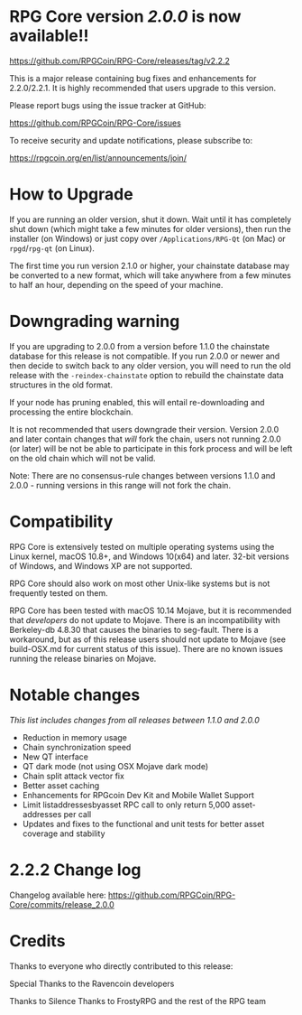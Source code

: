 RPG Core version *2.0.0* is now available!!
==============

  <https://github.com/RPGCoin/RPG-Core/releases/tag/v2.2.2>


This is a major release containing bug fixes and enhancements for 2.2.0/2.2.1.  It is highly recommended that users 
upgrade to this version.

Please report bugs using the issue tracker at GitHub:

  <https://github.com/RPGCoin/RPG-Core/issues>

To receive security and update notifications, please subscribe to:

  <https://rpgcoin.org/en/list/announcements/join/>

How to Upgrade
==============

If you are running an older version, shut it down. Wait until it has completely
shut down (which might take a few minutes for older versions), then run the 
installer (on Windows) or just copy over `/Applications/RPG-Qt` (on Mac)
or `rpgd`/`rpg-qt` (on Linux).

The first time you run version 2.1.0 or higher, your chainstate database may
be converted to a new format, which will take anywhere from a few minutes to
half an hour, depending on the speed of your machine.

Downgrading warning
==============

If you are upgrading to 2.0.0 from a version before 1.1.0 the chainstate database for this release is 
not compatible.  If you run 2.0.0 or newer and then decide to switch back to any
older version, you will need to run the old release with the `-reindex-chainstate`
option to rebuild the chainstate data structures in the old format.

If your node has pruning enabled, this will entail re-downloading and
processing the entire blockchain.

It is not recommended that users downgrade their version.  Version 2.0.0 and later contain
changes that *will* fork the chain, users not running 2.0.0 (or later) will be not
be able to participate in this fork process and will be left on the old chain which 
will not be valid.

Note: There are no consensus-rule changes between versions 1.1.0 and 2.0.0 - running versions in this range
will not fork the chain. 

Compatibility
==============

RPG Core is extensively tested on multiple operating systems using
the Linux kernel, macOS 10.8+, and Windows 10(x64) and later. 32-bit versions of Windows,
and Windows XP are not supported.

RPG Core should also work on most other Unix-like systems but is not
frequently tested on them.

RPG Core has been tested with macOS 10.14 Mojave, but it is recommended that *developers*
do not update to Mojave.  There is an incompatibility with Berkeley-db 4.8.30 that causes
the binaries to seg-fault.  There is a workaround, but as of this release users should
not update to Mojave (see build-OSX.md for current status of this issue).  There are no
known issues running the release binaries on Mojave.

Notable changes
==============
*This list includes changes from all releases between 1.1.0 and 2.0.0*
- Reduction in memory usage
- Chain synchronization speed
- New QT interface
- QT dark mode (not using OSX Mojave dark mode)
- Chain split attack vector fix
- Better asset caching
- Enhancements for RPGcoin Dev Kit and Mobile Wallet Support
- Limit listaddressesbyasset RPC call to only return 5,000 asset-addresses per call
- Updates and fixes to the functional and unit tests for better asset coverage and stability


2.2.2 Change log
==============

Changelog available here: <https://github.com/RPGCoin/RPG-Core/commits/release_2.0.0>

Credits
==============

Thanks to everyone who directly contributed to this release:

Special Thanks to the Ravencoin developers

Thanks to Silence Thanks to FrostyRPG and the rest of the RPG team
